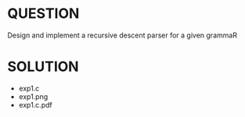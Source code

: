 # QUESTION
Design and implement a recursive descent parser for a given grammaR

# SOLUTION
- exp1.c
- exp1.png
- exp1.c.pdf
